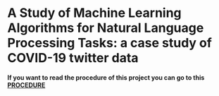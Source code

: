 # A Study of Machine Learning Algorithms for Natural Language Processing Tasks: a case study of COVID-19 twitter data

**If you want to read the procedure of this project you can go to this [PROCEDURE](PROCEDURE.md)**